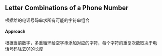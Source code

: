## Letter Combinations of a Phone Number

根据给的电话号码串求所有可能的字符串组合

#### Approach  

根据当前数字，多重循环给空字串添加对应的字符，每个字符的重复次数取决于电话号码除去01的长度